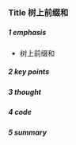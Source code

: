 ### Title 树上前缀和

##### 1 emphasis

- 树上前缀和

    



##### 2 key points

 

##### 3 thought



##### 4 code



##### 5 summary

